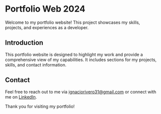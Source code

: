 # Portfolio Web 2024

Welcome to my portfolio website! This project showcases my skills, projects, and experiences as a developer.


## Introduction
This portfolio website is designed to highlight my work and provide a comprehensive view of my capabilities. It includes sections for my projects, skills, and contact information.

## Contact
Feel free to reach out to me via [ignaciorivero31@gmail.com](mailto:ignaciorivero31@gmail.com) or connect with me on [LinkedIn](https://www.linkedin.com/in/riveroignacio).

Thank you for visiting my portfolio!